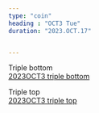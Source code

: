 ```yaml
---
type: "coin"
heading : "OCT3 Tue"
duration: "2023.OCT.17"


---
```

 



Triple bottom   
[2023OCT3 triple bottom](/todo/images/triple_bottom.jpeg)


Triple top               
[2023OCT3 triple top](/todo/images/triple_top.jpeg)


